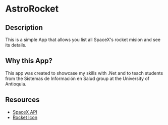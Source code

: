 # AstroRocket

## Description

This is a simple App that allows you list all SpaceX's rocket mision and see its details.

## Why this App?

This app was created to showcase my skills with .Net and to teach students from the Sistemas de Información en Salud group at the University of Antioquia.

## Resources

- [SpaceX API](https://docs.spacexdata.com/?version=latest)
- [Rocket Icon](https://www.iconpacks.net/free-icon/rocket-3431.html)